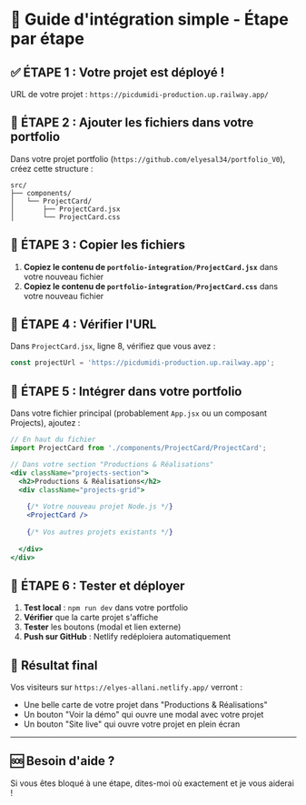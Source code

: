 # 🚀 Guide d'intégration simple - Étape par étape

## ✅ **ÉTAPE 1 : Votre projet est déployé !**
URL de votre projet : `https://picdumidi-production.up.railway.app/`

## 📁 **ÉTAPE 2 : Ajouter les fichiers dans votre portfolio**

Dans votre projet portfolio (`https://github.com/elyesal34/portfolio_V0`), créez cette structure :

```
src/
├── components/
│   └── ProjectCard/
│       ├── ProjectCard.jsx
│       └── ProjectCard.css
```

## 📝 **ÉTAPE 3 : Copier les fichiers**

1. **Copiez le contenu de `portfolio-integration/ProjectCard.jsx`** dans votre nouveau fichier
2. **Copiez le contenu de `portfolio-integration/ProjectCard.css`** dans votre nouveau fichier

## 🔧 **ÉTAPE 4 : Vérifier l'URL**

Dans `ProjectCard.jsx`, ligne 8, vérifiez que vous avez :
```jsx
const projectUrl = 'https://picdumidi-production.up.railway.app';
```

## 🎨 **ÉTAPE 5 : Intégrer dans votre portfolio**

Dans votre fichier principal (probablement `App.jsx` ou un composant Projects), ajoutez :

```jsx
// En haut du fichier
import ProjectCard from './components/ProjectCard/ProjectCard';

// Dans votre section "Productions & Réalisations"
<div className="projects-section">
  <h2>Productions & Réalisations</h2>
  <div className="projects-grid">
    
    {/* Votre nouveau projet Node.js */}
    <ProjectCard />
    
    {/* Vos autres projets existants */}
    
  </div>
</div>
```

## 🚀 **ÉTAPE 6 : Tester et déployer**

1. **Test local** : `npm run dev` dans votre portfolio
2. **Vérifier** que la carte projet s'affiche
3. **Tester** les boutons (modal et lien externe)
4. **Push sur GitHub** : Netlify redéploiera automatiquement

## 🎯 **Résultat final**

Vos visiteurs sur `https://elyes-allani.netlify.app/` verront :
- Une belle carte de votre projet dans "Productions & Réalisations"
- Un bouton "Voir la démo" qui ouvre une modal avec votre projet
- Un bouton "Site live" qui ouvre votre projet en plein écran

---

## 🆘 **Besoin d'aide ?**

Si vous êtes bloqué à une étape, dites-moi où exactement et je vous aiderai !